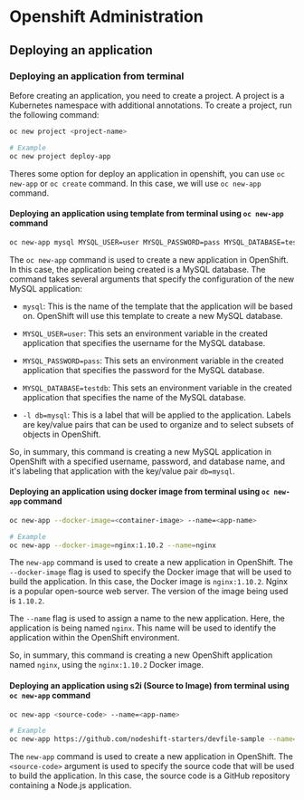 # Openshift Administration

## Deploying an application

### Deploying an application from terminal

Before creating an application, you need to create a project. A project is a Kubernetes namespace with additional annotations. To create a project, run the following command:


```bash
oc new project <project-name>

# Example
oc new project deploy-app
```

Theres some option for deploy an application in openshift, you can use `oc new-app` or `oc create` command. In this case, we will use `oc new-app` command.

#### Deploying an application using template from terminal using `oc new-app` command

```bash
oc new-app mysql MYSQL_USER=user MYSQL_PASSWORD=pass MYSQL_DATABASE=testdb -l db=mysql
```

The `oc new-app` command is used to create a new application in OpenShift. In this case, the application being created is a MySQL database. The command takes several arguments that specify the configuration of the new MySQL application:

- `mysql`: This is the name of the template that the application will be based on. OpenShift will use this template to create a new MySQL database.

- `MYSQL_USER=user`: This sets an environment variable in the created application that specifies the username for the MySQL database.

- `MYSQL_PASSWORD=pass`: This sets an environment variable in the created application that specifies the password for the MySQL database.

- `MYSQL_DATABASE=testdb`: This sets an environment variable in the created application that specifies the name of the MySQL database.

- `-l db=mysql`: This is a label that will be applied to the application. Labels are key/value pairs that can be used to organize and to select subsets of objects in OpenShift.

So, in summary, this command is creating a new MySQL application in OpenShift with a specified username, password, and database name, and it's labeling that application with the key/value pair `db=mysql`.

#### Deploying an application using docker image from terminal using `oc new-app` command

```bash
oc new-app --docker-image=<container-image> --name=<app-name>

# Example
oc new-app --docker-image=nginx:1.10.2 --name=nginx
```

The `new-app` command is used to create a new application in OpenShift. The `--docker-image` flag is used to specify the Docker image that will be used to build the application. In this case, the Docker image is `nginx:1.10.2`. Nginx is a popular open-source web server. The version of the image being used is `1.10.2`.

The `--name` flag is used to assign a name to the new application. Here, the application is being named `nginx`. This name will be used to identify the application within the OpenShift environment.

So, in summary, this command is creating a new OpenShift application named `nginx`, using the `nginx:1.10.2` Docker image.

#### Deploying an application using s2i (Source to Image) from terminal using `oc new-app` command

```bash
oc new-app <source-code> --name=<app-name>

# Example
oc new-app https://github.com/nodeshift-starters/devfile-sample --name=s2i-node-sample
```

The `new-app` command is used to create a new application in OpenShift. The `<source-code>` argument is used to specify the source code that will be used to build the application. In this case, the source code is a GitHub repository containing a Node.js application.
